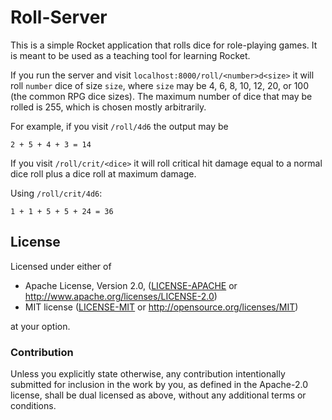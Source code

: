 # Roll-Server

This is a simple Rocket application that rolls dice for role-playing games. It is meant to be used as a teaching tool for learning Rocket.

If you run the server and visit `localhost:8000/roll/<number>d<size>` it will roll `number` dice of size `size`, where `size` may be 4, 6, 8, 10, 12, 20, or 100 (the common RPG dice sizes). The maximum number of dice that may be rolled is 255, which is chosen mostly arbitrarily.

For example, if you visit `/roll/4d6` the output may be
```text
2 + 5 + 4 + 3 = 14
```

If you visit `/roll/crit/<dice>` it will roll critical hit damage equal to a normal dice roll plus a dice roll at maximum damage.

Using `/roll/crit/4d6`:
```text
1 + 1 + 5 + 5 + 24 = 36
```

## License

Licensed under either of

 * Apache License, Version 2.0, ([LICENSE-APACHE](LICENSE-APACHE) or http://www.apache.org/licenses/LICENSE-2.0)
 * MIT license ([LICENSE-MIT](LICENSE-MIT) or http://opensource.org/licenses/MIT)

at your option.

### Contribution

Unless you explicitly state otherwise, any contribution intentionally
submitted for inclusion in the work by you, as defined in the Apache-2.0
license, shall be dual licensed as above, without any additional terms or
conditions.